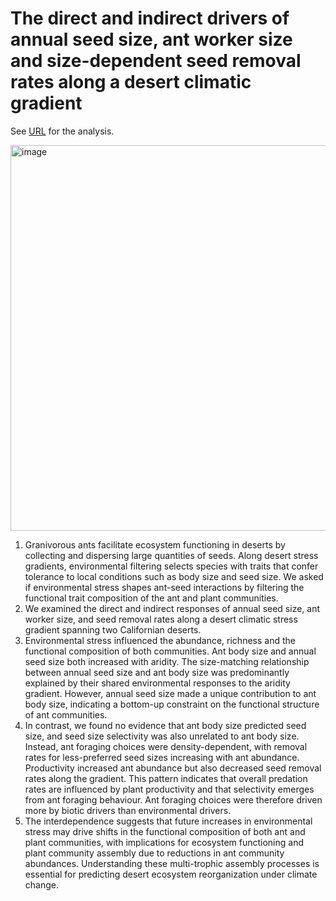 # The direct and indirect drivers of annual seed size, ant worker size and size-dependent seed removal rates along a desert climatic gradient

See [URL](https://jennabraun.github.io/stressgradient_ants_seeds/) for the analysis. 

<img width="599" height="617" alt="image" src="https://github.com/user-attachments/assets/10a7c45a-fac0-4adb-9fea-02b411899722" />


1.	Granivorous ants facilitate ecosystem functioning in deserts by collecting and dispersing large quantities of seeds. Along desert stress gradients, environmental filtering selects species with traits that confer tolerance to local conditions such as body size and seed size. We asked if environmental stress shapes ant-seed interactions by filtering the functional trait composition of the ant and plant communities. 
2.	We examined the direct and indirect responses of annual seed size, ant worker size, and seed removal rates along a desert climatic stress gradient spanning two Californian deserts. 
3.	Environmental stress influenced the abundance, richness and the functional composition of both communities. Ant body size and annual seed size both increased with aridity. The size-matching relationship between annual seed size and ant body size was predominantly explained by their shared environmental responses to the aridity gradient. However, annual seed size made a unique contribution to ant body size, indicating a bottom-up constraint on the functional structure of ant communities. 
4.	In contrast, we found no evidence that ant body size predicted seed size, and seed size selectivity was also unrelated to ant body size. Instead, ant foraging choices were density-dependent, with removal rates for less-preferred seed sizes increasing with ant abundance. Productivity increased ant abundance but also decreased seed removal rates along the gradient. This pattern indicates that overall predation rates are influenced by plant productivity and that selectivity emerges from ant foraging behaviour. Ant foraging choices were therefore driven more by biotic drivers than environmental drivers. 
5.	The interdependence suggests that future increases in environmental stress may drive shifts in the functional composition of both ant and plant communities, with implications for ecosystem functioning and plant community assembly due to reductions in ant community abundances. Understanding these multi-trophic assembly processes is essential for predicting desert ecosystem reorganization under climate change.
